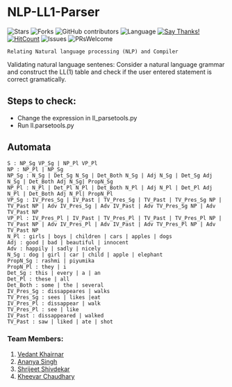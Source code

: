 # NLP-LL1-Parser


![Stars](https://img.shields.io/github/stars/VedantKhairnar/NLP-LL1-Parser.svg?style=social)
![Forks](https://img.shields.io/github/forks/VedantKhairnar/NLP-LL1-Parser.svg?style=social)
![GitHub contributors](https://img.shields.io/github/contributors/VedantKhairnar/NLP-LL1-Parser.svg)
![Language](https://img.shields.io/github/languages/top/VedantKhairnar/NLP-LL1-Parser.svg)
[![Say Thanks!](https://img.shields.io/badge/Say-Thanks!-yellow.svg)](https://vedantkhairnar.ml)
[![HitCount](http://hits.dwyl.io/VedantKhairnar/NLP-LL1-Parser.svg)](http://hits.dwyl.io/VedantKhairnar/Face-Recognition-based-Attendance-System)
![Issues](https://img.shields.io/github/issues/VedantKhairnar/NLP-LL1-Parser)
![PRsWelcome](https://img.shields.io/badge/PRs-welcome-informational)

``
Relating Natural language processing (NLP) and Compiler
``


Validating natural language sentenes: Consider a natural language grammar and construct the LL(1) table and check if the user entered statement is correct gramatically.


## Steps to check:
- Change the expression in ll_parsetools.py
- Run ll.parsetools.py

## Automata
```
S : NP_Sg VP_Sg | NP_Pl VP_Pl
NP : NP_Pl | NP_Sg
NP_Sg : N_Sg | Det_Sg N_Sg | Det_Both N_Sg | Adj N_Sg | Det_Sg Adj N_Sg | Det_Both Adj N_Sg| PropN_Sg
NP_Pl : N_Pl | Det_Pl N_Pl | Det_Both N_Pl | Adj N_Pl | Det_Pl Adj N_Pl | Det_Both Adj N_Pl| PropN_Pl
VP_Sg : IV_Pres_Sg | IV_Past | TV_Pres_Sg | TV_Past | TV_Pres_Sg NP | TV_Past NP | Adv IV_Pres_Sg | Adv IV_Past | Adv TV_Pres_Sg NP | Adv TV_Past NP
VP_Pl : IV_Pres_Pl | IV_Past | TV_Pres_Pl | TV_Past | TV_Pres_Pl NP | TV_Past NP | Adv IV_Pres_Pl | Adv IV_Past | Adv TV_Pres_Pl NP | Adv TV_Past NP
N_Pl : girls | boys | children | cars | apples | dogs
Adj : good | bad | beautiful | innocent
Adv : happily | sadly | nicely
N_Sg : dog | girl | car | child | apple | elephant
PropN_Sg : rashmi | piyumika
PropN_Pl : they | i
Det_Sg : this | every | a | an
Det_Pl : these | all
Det_Both : some | the | several
IV_Pres_Sg : dissappeares | walks
TV_Pres_Sg : sees | likes |eat
IV_Pres_Pl : dissappear | walk
TV_Pres_Pl : see | like
IV_Past : dissappeared | walked
TV_Past : saw | liked | ate | shot
```

### Team Members:

1. [Vedant Khairnar](https://vedantkhairnar.ml/)
2. [Ananya Singh](#)
3. [Shrijeet Shivdekar](#)
4. [Kheevar Chaudhary](#)
